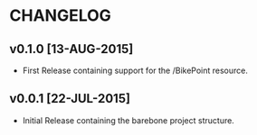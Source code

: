# CHANGELOG


## v0.1.0  [13-AUG-2015]
* First Release containing support for the /BikePoint resource.


## v0.0.1  [22-JUL-2015]
* Initial Release containing the barebone project structure.
